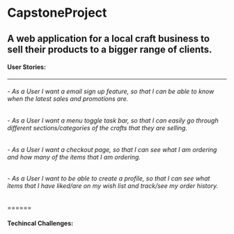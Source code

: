 # CapstoneProject

## A web application for a local craft business to sell their products to a bigger range of clients. 

#### User Stories:
------
###### - As a User I want a email sign up feature, so that I can be able to know when the latest sales and promotions are. 
###### - As a User I want a menu toggle task bar, so that I can easily go through different sections/categories of the crafts that they are selling.
###### - As a User I want a checkout page, so that I can see what I am ordering and how many of the items that I am ordering.
###### - As a User I want to be able to create a profile, so that I can see what items that I have liked/are on my wish list and track/see my order history. 


======
#### Techincal Challenges:
